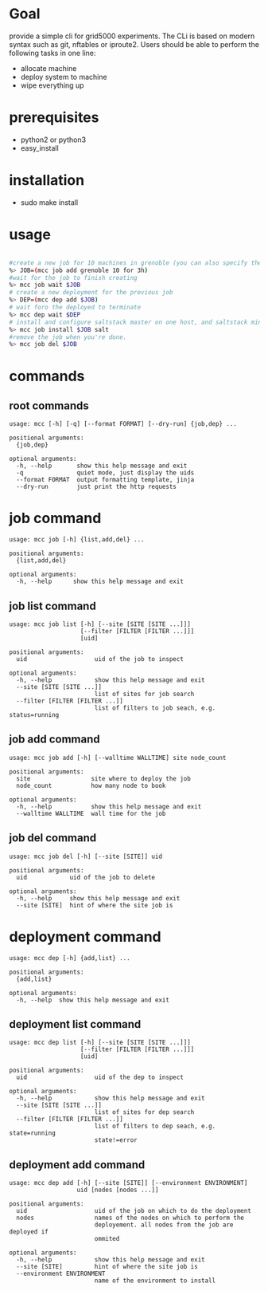 # Goal

provide a simple cli for grid5000 experiments. The CLi is based on modern syntax such as git, nftables or iproute2.
Users should be able to perform the following tasks in one line:

- allocate machine
- deploy system to machine
- wipe everything up


# prerequisites

- python2 or python3
- easy_install

# installation

- sudo make install

# usage

```bash

#create a new job for 10 machines in grenoble (you can also specify the cluster)
%> JOB=(mcc job add grenoble 10 for 3h)
#wait for the job to finish creating
%> mcc job wait $JOB
# create a new deployment for the previous job
%> DEP=(mcc dep add $JOB)
# wait foro the deployed to terminate
%> mcc dep wait $DEP
# install and configure saltstack master on one host, and saltstack minion on the other hosts
%> mcc job install $JOB salt
#remove the job when you're done.
%> mcc job del $JOB

```


# commands

## root commands

```
usage: mcc [-h] [-q] [--format FORMAT] [--dry-run] {job,dep} ...

positional arguments:
  {job,dep}

optional arguments:
  -h, --help       show this help message and exit
  -q               quiet mode, just display the uids
  --format FORMAT  output formatting template, jinja
  --dry-run        just print the http requests
```

# job command

```
usage: mcc job [-h] {list,add,del} ...

positional arguments:
  {list,add,del}

optional arguments:
  -h, --help      show this help message and exit
```

## job list command

```
usage: mcc job list [-h] [--site [SITE [SITE ...]]]
                    [--filter [FILTER [FILTER ...]]]
                    [uid]

positional arguments:
  uid                   uid of the job to inspect

optional arguments:
  -h, --help            show this help message and exit
  --site [SITE [SITE ...]]
                        list of sites for job search
  --filter [FILTER [FILTER ...]]
                        list of filters to job seach, e.g. status=running

```

## job add command

```
usage: mcc job add [-h] [--walltime WALLTIME] site node_count

positional arguments:
  site                 site where to deploy the job
  node_count           how many node to book

optional arguments:
  -h, --help           show this help message and exit
  --walltime WALLTIME  wall time for the job

```

## job del command

```
usage: mcc job del [-h] [--site [SITE]] uid

positional arguments:
  uid            uid of the job to delete

optional arguments:
  -h, --help     show this help message and exit
  --site [SITE]  hint of where the site job is
```

# deployment command

```
usage: mcc dep [-h] {add,list} ...

positional arguments:
  {add,list}

optional arguments:
  -h, --help  show this help message and exit
```

## deployment list command

```
usage: mcc dep list [-h] [--site [SITE [SITE ...]]]
                    [--filter [FILTER [FILTER ...]]]
                    [uid]

positional arguments:
  uid                   uid of the dep to inspect

optional arguments:
  -h, --help            show this help message and exit
  --site [SITE [SITE ...]]
                        list of sites for dep search
  --filter [FILTER [FILTER ...]]
                        list of filters to dep seach, e.g. state=running
                        state!=error

```

## deployment add command

```
usage: mcc dep add [-h] [--site [SITE]] [--environment ENVIRONMENT]
                   uid [nodes [nodes ...]]

positional arguments:
  uid                   uid of the job on which to do the deployment
  nodes                 names of the nodes on which to perform the
                        deployement. all nodes from the job are deployed if
                        ommited

optional arguments:
  -h, --help            show this help message and exit
  --site [SITE]         hint of where the site job is
  --environment ENVIRONMENT
                        name of the environment to install

```
